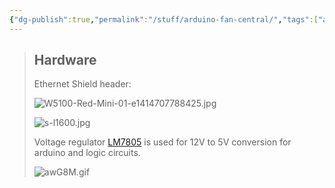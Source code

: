 ```yaml
---
{"dg-publish":true,"permalink":"/stuff/arduino-fan-central/","tags":["arduino","project"],"noteIcon":"1","created":"2024-08-03T14:53:21.363+02:00","updated":"2022-12-23T10:22:06.000+01:00"}
---
```



> ## Hardware
> 
> Ethernet Shield header:
> 
> ![W5100-Red-Mini-01-e1414707788425.jpg](/img/user/attachments/W5100-Red-Mini-01-e1414707788425.jpg)
> 
> ![s-l1600.jpg](/img/user/attachments/s-l1600.jpg)
> 
> Voltage regulator [LM7805](http://127.0.0.1:58705/bin/download/Main/Arduino%20FanCentral/WebHome/LM7805.pdf?rev=1.1) is used for 12V to 5V conversion for arduino and logic circuits.
> 
> ![awG8M.gif](/img/user/attachments/awG8M.gif)
